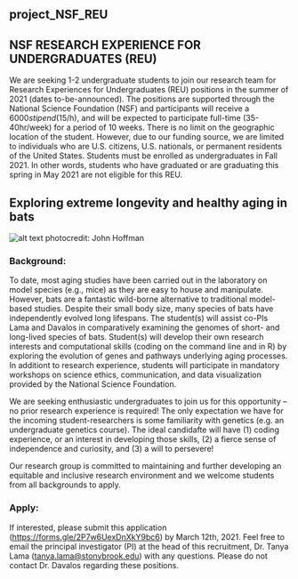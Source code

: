 ## project_NSF_REU

## NSF RESEARCH EXPERIENCE FOR UNDERGRADUATES (REU)
We are seeking 1-2 undergraduate students to join our research team for Research Experiences for Undergraduates (REU) positions in the summer of 2021 (dates to-be-announced). The positions are supported through the National Science Foundation (NSF) and participants will receive a $6000 stipend ($15/h), and will be expected to participate full-time (35-40hr/week) for a period of 10 weeks. There is no limit on the geographic location of the student. However, due to our funding source, we are limited to individuals who are U.S. citizens, U.S. nationals, or permanent residents of the United States. Students must be enrolled as undergraduates in Fall 2021. In other words, students who have graduated or are graduating this spring in May 2021 are not eligible for this REU. 

## Exploring extreme longevity and healthy aging in bats
![alt text](https://ucanr.edu/blogs/USS/blogfiles/34337.jpg) 
photocredit: John Hoffman

### Background: 
To date, most aging studies have been carried out in the laboratory on model species (e.g., mice) as they are easy to house and manipulate. However, bats are a fantastic wild-borne alternative to traditional model-based studies. Despite their small body size, many species of bats have independently evolved long lifespans. The student(s) will assist co-PIs Lama and Davalos in comparatively examining the genomes of short- and long-lived species of bats. Student(s) will develop their own research interests and computational skills (coding on the command line and in R) by exploring the evolution of genes and pathways underlying aging processes. In additiont to research experience, students will participate in mandatory workshops on science ethics, communication, and data visualization provided by the National Science Foundation. 

We are seeking enthusiastic undergraduates to join us for this opportunity – no prior research experience is required! The only expectation we have for the incoming student-researchers is some familiarity with genetics (e.g. an undergraduate genetics course). The ideal candidafte will have (1) coding experience, or an interest in developing those skills, (2) a fierce sense of independence and curiosity, and (3) a will to persevere!

Our research group is committed to maintaining and further developing an equitable and inclusive research environment and we welcome students from all backgrounds to apply. 

### Apply: 
If interested, please submit this application (https://forms.gle/2P7w6UexDnXkY9bc6) by March 12th, 2021. Feel free to email the principal investigator (PI) at the head of this recruitment, Dr. Tanya Lama (tanya.lama@stonybrook.edu) with any questions. Please do not contact Dr. Davalos regarding these positions.
